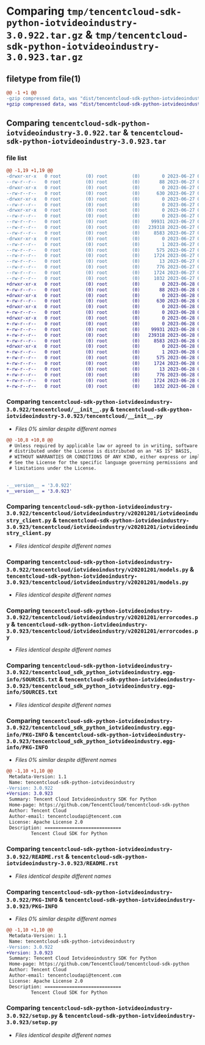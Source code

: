 # Comparing `tmp/tencentcloud-sdk-python-iotvideoindustry-3.0.922.tar.gz` & `tmp/tencentcloud-sdk-python-iotvideoindustry-3.0.923.tar.gz`

## filetype from file(1)

```diff
@@ -1 +1 @@
-gzip compressed data, was "dist/tencentcloud-sdk-python-iotvideoindustry-3.0.922.tar", last modified: Tue Jun 27 00:27:17 2023, max compression
+gzip compressed data, was "dist/tencentcloud-sdk-python-iotvideoindustry-3.0.923.tar", last modified: Wed Jun 28 00:29:45 2023, max compression
```

## Comparing `tencentcloud-sdk-python-iotvideoindustry-3.0.922.tar` & `tencentcloud-sdk-python-iotvideoindustry-3.0.923.tar`

### file list

```diff
@@ -1,19 +1,19 @@
-drwxr-xr-x   0 root         (0) root         (0)        0 2023-06-27 00:27:17.000000 tencentcloud-sdk-python-iotvideoindustry-3.0.922/
--rw-r--r--   0 root         (0) root         (0)       88 2023-06-27 00:27:17.000000 tencentcloud-sdk-python-iotvideoindustry-3.0.922/setup.cfg
-drwxr-xr-x   0 root         (0) root         (0)        0 2023-06-27 00:27:17.000000 tencentcloud-sdk-python-iotvideoindustry-3.0.922/tencentcloud/
--rw-r--r--   0 root         (0) root         (0)      630 2023-06-27 00:27:17.000000 tencentcloud-sdk-python-iotvideoindustry-3.0.922/tencentcloud/__init__.py
-drwxr-xr-x   0 root         (0) root         (0)        0 2023-06-27 00:27:17.000000 tencentcloud-sdk-python-iotvideoindustry-3.0.922/tencentcloud/iotvideoindustry/
--rw-r--r--   0 root         (0) root         (0)        0 2023-06-27 00:27:17.000000 tencentcloud-sdk-python-iotvideoindustry-3.0.922/tencentcloud/iotvideoindustry/__init__.py
-drwxr-xr-x   0 root         (0) root         (0)        0 2023-06-27 00:27:17.000000 tencentcloud-sdk-python-iotvideoindustry-3.0.922/tencentcloud/iotvideoindustry/v20201201/
--rw-r--r--   0 root         (0) root         (0)        0 2023-06-27 00:27:17.000000 tencentcloud-sdk-python-iotvideoindustry-3.0.922/tencentcloud/iotvideoindustry/v20201201/__init__.py
--rw-r--r--   0 root         (0) root         (0)    99931 2023-06-27 00:27:17.000000 tencentcloud-sdk-python-iotvideoindustry-3.0.922/tencentcloud/iotvideoindustry/v20201201/iotvideoindustry_client.py
--rw-r--r--   0 root         (0) root         (0)   239318 2023-06-27 00:27:17.000000 tencentcloud-sdk-python-iotvideoindustry-3.0.922/tencentcloud/iotvideoindustry/v20201201/models.py
--rw-r--r--   0 root         (0) root         (0)     8583 2023-06-27 00:27:17.000000 tencentcloud-sdk-python-iotvideoindustry-3.0.922/tencentcloud/iotvideoindustry/v20201201/errorcodes.py
-drwxr-xr-x   0 root         (0) root         (0)        0 2023-06-27 00:27:17.000000 tencentcloud-sdk-python-iotvideoindustry-3.0.922/tencentcloud_sdk_python_iotvideoindustry.egg-info/
--rw-r--r--   0 root         (0) root         (0)        1 2023-06-27 00:27:17.000000 tencentcloud-sdk-python-iotvideoindustry-3.0.922/tencentcloud_sdk_python_iotvideoindustry.egg-info/dependency_links.txt
--rw-r--r--   0 root         (0) root         (0)      575 2023-06-27 00:27:17.000000 tencentcloud-sdk-python-iotvideoindustry-3.0.922/tencentcloud_sdk_python_iotvideoindustry.egg-info/SOURCES.txt
--rw-r--r--   0 root         (0) root         (0)     1724 2023-06-27 00:27:17.000000 tencentcloud-sdk-python-iotvideoindustry-3.0.922/tencentcloud_sdk_python_iotvideoindustry.egg-info/PKG-INFO
--rw-r--r--   0 root         (0) root         (0)       13 2023-06-27 00:27:17.000000 tencentcloud-sdk-python-iotvideoindustry-3.0.922/tencentcloud_sdk_python_iotvideoindustry.egg-info/top_level.txt
--rw-r--r--   0 root         (0) root         (0)      776 2023-06-27 00:27:17.000000 tencentcloud-sdk-python-iotvideoindustry-3.0.922/README.rst
--rw-r--r--   0 root         (0) root         (0)     1724 2023-06-27 00:27:17.000000 tencentcloud-sdk-python-iotvideoindustry-3.0.922/PKG-INFO
--rw-r--r--   0 root         (0) root         (0)     1032 2023-06-27 00:27:17.000000 tencentcloud-sdk-python-iotvideoindustry-3.0.922/setup.py
+drwxr-xr-x   0 root         (0) root         (0)        0 2023-06-28 00:29:45.000000 tencentcloud-sdk-python-iotvideoindustry-3.0.923/
+-rw-r--r--   0 root         (0) root         (0)       88 2023-06-28 00:29:45.000000 tencentcloud-sdk-python-iotvideoindustry-3.0.923/setup.cfg
+drwxr-xr-x   0 root         (0) root         (0)        0 2023-06-28 00:29:45.000000 tencentcloud-sdk-python-iotvideoindustry-3.0.923/tencentcloud/
+-rw-r--r--   0 root         (0) root         (0)      630 2023-06-28 00:29:45.000000 tencentcloud-sdk-python-iotvideoindustry-3.0.923/tencentcloud/__init__.py
+drwxr-xr-x   0 root         (0) root         (0)        0 2023-06-28 00:29:45.000000 tencentcloud-sdk-python-iotvideoindustry-3.0.923/tencentcloud/iotvideoindustry/
+-rw-r--r--   0 root         (0) root         (0)        0 2023-06-28 00:29:45.000000 tencentcloud-sdk-python-iotvideoindustry-3.0.923/tencentcloud/iotvideoindustry/__init__.py
+drwxr-xr-x   0 root         (0) root         (0)        0 2023-06-28 00:29:45.000000 tencentcloud-sdk-python-iotvideoindustry-3.0.923/tencentcloud/iotvideoindustry/v20201201/
+-rw-r--r--   0 root         (0) root         (0)        0 2023-06-28 00:29:45.000000 tencentcloud-sdk-python-iotvideoindustry-3.0.923/tencentcloud/iotvideoindustry/v20201201/__init__.py
+-rw-r--r--   0 root         (0) root         (0)    99931 2023-06-28 00:29:45.000000 tencentcloud-sdk-python-iotvideoindustry-3.0.923/tencentcloud/iotvideoindustry/v20201201/iotvideoindustry_client.py
+-rw-r--r--   0 root         (0) root         (0)   239318 2023-06-28 00:29:45.000000 tencentcloud-sdk-python-iotvideoindustry-3.0.923/tencentcloud/iotvideoindustry/v20201201/models.py
+-rw-r--r--   0 root         (0) root         (0)     8583 2023-06-28 00:29:45.000000 tencentcloud-sdk-python-iotvideoindustry-3.0.923/tencentcloud/iotvideoindustry/v20201201/errorcodes.py
+drwxr-xr-x   0 root         (0) root         (0)        0 2023-06-28 00:29:45.000000 tencentcloud-sdk-python-iotvideoindustry-3.0.923/tencentcloud_sdk_python_iotvideoindustry.egg-info/
+-rw-r--r--   0 root         (0) root         (0)        1 2023-06-28 00:29:45.000000 tencentcloud-sdk-python-iotvideoindustry-3.0.923/tencentcloud_sdk_python_iotvideoindustry.egg-info/dependency_links.txt
+-rw-r--r--   0 root         (0) root         (0)      575 2023-06-28 00:29:45.000000 tencentcloud-sdk-python-iotvideoindustry-3.0.923/tencentcloud_sdk_python_iotvideoindustry.egg-info/SOURCES.txt
+-rw-r--r--   0 root         (0) root         (0)     1724 2023-06-28 00:29:45.000000 tencentcloud-sdk-python-iotvideoindustry-3.0.923/tencentcloud_sdk_python_iotvideoindustry.egg-info/PKG-INFO
+-rw-r--r--   0 root         (0) root         (0)       13 2023-06-28 00:29:45.000000 tencentcloud-sdk-python-iotvideoindustry-3.0.923/tencentcloud_sdk_python_iotvideoindustry.egg-info/top_level.txt
+-rw-r--r--   0 root         (0) root         (0)      776 2023-06-28 00:29:45.000000 tencentcloud-sdk-python-iotvideoindustry-3.0.923/README.rst
+-rw-r--r--   0 root         (0) root         (0)     1724 2023-06-28 00:29:45.000000 tencentcloud-sdk-python-iotvideoindustry-3.0.923/PKG-INFO
+-rw-r--r--   0 root         (0) root         (0)     1032 2023-06-28 00:29:45.000000 tencentcloud-sdk-python-iotvideoindustry-3.0.923/setup.py
```

### Comparing `tencentcloud-sdk-python-iotvideoindustry-3.0.922/tencentcloud/__init__.py` & `tencentcloud-sdk-python-iotvideoindustry-3.0.923/tencentcloud/__init__.py`

 * *Files 0% similar despite different names*

```diff
@@ -10,8 +10,8 @@
 # Unless required by applicable law or agreed to in writing, software
 # distributed under the License is distributed on an "AS IS" BASIS,
 # WITHOUT WARRANTIES OR CONDITIONS OF ANY KIND, either express or implied.
 # See the License for the specific language governing permissions and
 # limitations under the License.
 
 
-__version__ = '3.0.922'
+__version__ = '3.0.923'
```

### Comparing `tencentcloud-sdk-python-iotvideoindustry-3.0.922/tencentcloud/iotvideoindustry/v20201201/iotvideoindustry_client.py` & `tencentcloud-sdk-python-iotvideoindustry-3.0.923/tencentcloud/iotvideoindustry/v20201201/iotvideoindustry_client.py`

 * *Files identical despite different names*

### Comparing `tencentcloud-sdk-python-iotvideoindustry-3.0.922/tencentcloud/iotvideoindustry/v20201201/models.py` & `tencentcloud-sdk-python-iotvideoindustry-3.0.923/tencentcloud/iotvideoindustry/v20201201/models.py`

 * *Files identical despite different names*

### Comparing `tencentcloud-sdk-python-iotvideoindustry-3.0.922/tencentcloud/iotvideoindustry/v20201201/errorcodes.py` & `tencentcloud-sdk-python-iotvideoindustry-3.0.923/tencentcloud/iotvideoindustry/v20201201/errorcodes.py`

 * *Files identical despite different names*

### Comparing `tencentcloud-sdk-python-iotvideoindustry-3.0.922/tencentcloud_sdk_python_iotvideoindustry.egg-info/SOURCES.txt` & `tencentcloud-sdk-python-iotvideoindustry-3.0.923/tencentcloud_sdk_python_iotvideoindustry.egg-info/SOURCES.txt`

 * *Files identical despite different names*

### Comparing `tencentcloud-sdk-python-iotvideoindustry-3.0.922/tencentcloud_sdk_python_iotvideoindustry.egg-info/PKG-INFO` & `tencentcloud-sdk-python-iotvideoindustry-3.0.923/tencentcloud_sdk_python_iotvideoindustry.egg-info/PKG-INFO`

 * *Files 0% similar despite different names*

```diff
@@ -1,10 +1,10 @@
 Metadata-Version: 1.1
 Name: tencentcloud-sdk-python-iotvideoindustry
-Version: 3.0.922
+Version: 3.0.923
 Summary: Tencent Cloud Iotvideoindustry SDK for Python
 Home-page: https://github.com/TencentCloud/tencentcloud-sdk-python
 Author: Tencent Cloud
 Author-email: tencentcloudapi@tencent.com
 License: Apache License 2.0
 Description: ============================
         Tencent Cloud SDK for Python
```

### Comparing `tencentcloud-sdk-python-iotvideoindustry-3.0.922/README.rst` & `tencentcloud-sdk-python-iotvideoindustry-3.0.923/README.rst`

 * *Files identical despite different names*

### Comparing `tencentcloud-sdk-python-iotvideoindustry-3.0.922/PKG-INFO` & `tencentcloud-sdk-python-iotvideoindustry-3.0.923/PKG-INFO`

 * *Files 0% similar despite different names*

```diff
@@ -1,10 +1,10 @@
 Metadata-Version: 1.1
 Name: tencentcloud-sdk-python-iotvideoindustry
-Version: 3.0.922
+Version: 3.0.923
 Summary: Tencent Cloud Iotvideoindustry SDK for Python
 Home-page: https://github.com/TencentCloud/tencentcloud-sdk-python
 Author: Tencent Cloud
 Author-email: tencentcloudapi@tencent.com
 License: Apache License 2.0
 Description: ============================
         Tencent Cloud SDK for Python
```

### Comparing `tencentcloud-sdk-python-iotvideoindustry-3.0.922/setup.py` & `tencentcloud-sdk-python-iotvideoindustry-3.0.923/setup.py`

 * *Files identical despite different names*

